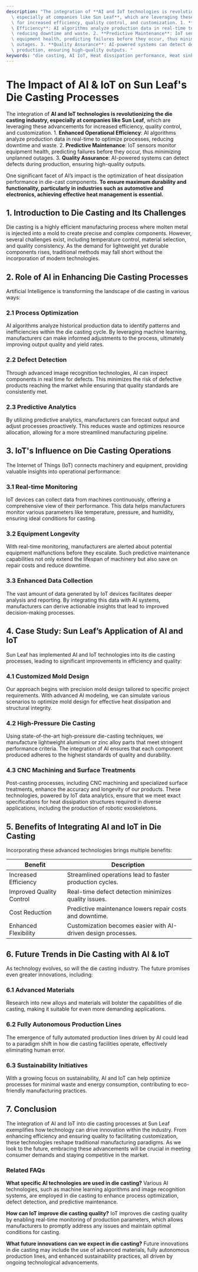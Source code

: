 ```yaml
---
description: "The integration of **AI and IoT technologies is revolutionizing the die casting industry,\
  \ especially at companies like Sun Leaf**, which are leveraging these advancements\
  \ for increased efficiency, quality control, and customization. 1. **Enhanced Operational\
  \ Efficiency**: AI algorithms analyze production data in real-time to optimize processes,\
  \ reducing downtime and waste. 2. **Predictive Maintenance**: IoT sensors monitor\
  \ equipment health, predicting failures before they occur, thus minimizing unplanned\
  \ outages. 3. **Quality Assurance**: AI-powered systems can detect defects during\
  \ production, ensuring high-quality outputs. "
keywords: "die casting, AI IoT, Heat dissipation performance, Heat sink"
---
```

# The Impact of AI & IoT on Sun Leaf's Die Casting Processes

The integration of **AI and IoT technologies is revolutionizing the die casting industry, especially at companies like Sun Leaf**, which are leveraging these advancements for increased efficiency, quality control, and customization. 1. **Enhanced Operational Efficiency**: AI algorithms analyze production data in real-time to optimize processes, reducing downtime and waste. 2. **Predictive Maintenance**: IoT sensors monitor equipment health, predicting failures before they occur, thus minimizing unplanned outages. 3. **Quality Assurance**: AI-powered systems can detect defects during production, ensuring high-quality outputs. 

One significant facet of AI’s impact is the optimization of heat dissipation performance in die-cast components. **To ensure maximum durability and functionality, particularly in industries such as automotive and electronics, achieving effective heat management is essential.** 

## **1. Introduction to Die Casting and Its Challenges**

Die casting is a highly efficient manufacturing process where molten metal is injected into a mold to create precise and complex components. However, several challenges exist, including temperature control, material selection, and quality consistency. As the demand for lightweight yet durable components rises, traditional methods may fall short without the incorporation of modern technologies.

## **2. Role of AI in Enhancing Die Casting Processes**

Artificial Intelligence is transforming the landscape of die casting in various ways:

### **2.1 Process Optimization**
AI algorithms analyze historical production data to identify patterns and inefficiencies within the die casting cycle. By leveraging machine learning, manufacturers can make informed adjustments to the process, ultimately improving output quality and yield rates.

### **2.2 Defect Detection**
Through advanced image recognition technologies, AI can inspect components in real time for defects. This minimizes the risk of defective products reaching the market while ensuring that quality standards are consistently met.

### **2.3 Predictive Analytics**
By utilizing predictive analytics, manufacturers can forecast output and adjust processes proactively. This reduces waste and optimizes resource allocation, allowing for a more streamlined manufacturing pipeline.

## **3. IoT's Influence on Die Casting Operations**

The Internet of Things (IoT) connects machinery and equipment, providing valuable insights into operational performance:

### **3.1 Real-time Monitoring**
IoT devices can collect data from machines continuously, offering a comprehensive view of their performance. This data helps manufacturers monitor various parameters like temperature, pressure, and humidity, ensuring ideal conditions for casting.

### **3.2 Equipment Longevity**
With real-time monitoring, manufacturers are alerted about potential equipment malfunctions before they escalate. Such predictive maintenance capabilities not only extend the lifespan of machinery but also save on repair costs and reduce downtime.

### **3.3 Enhanced Data Collection**
The vast amount of data generated by IoT devices facilitates deeper analysis and reporting. By integrating this data with AI systems, manufacturers can derive actionable insights that lead to improved decision-making processes.

## **4. Case Study: Sun Leaf’s Application of AI and IoT**

Sun Leaf has implemented AI and IoT technologies into its die casting processes, leading to significant improvements in efficiency and quality:

### **4.1 Customized Mold Design**
Our approach begins with precision mold design tailored to specific project requirements. With advanced AI modeling, we can simulate various scenarios to optimize mold design for effective heat dissipation and structural integrity.

### **4.2 High-Pressure Die Casting**
Using state-of-the-art high-pressure die-casting techniques, we manufacture lightweight aluminum or zinc alloy parts that meet stringent performance criteria. The integration of AI ensures that each component produced adheres to the highest standards of quality and durability.

### **4.3 CNC Machining and Surface Treatments**
Post-casting processes, including CNC machining and specialized surface treatments, enhance the accuracy and longevity of our products. These technologies, powered by IoT data analytics, ensure that we meet exact specifications for heat dissipation structures required in diverse applications, including the production of robotic exoskeletons.

## **5. Benefits of Integrating AI and IoT in Die Casting**

Incorporating these advanced technologies brings multiple benefits:

| Benefit                       | Description                                                    |
|-------------------------------|----------------------------------------------------------------|
| Increased Efficiency          | Streamlined operations lead to faster production cycles.       |
| Improved Quality Control      | Real-time defect detection minimizes quality issues.           |
| Cost Reduction                | Predictive maintenance lowers repair costs and downtime.       |
| Enhanced Flexibility          | Customization becomes easier with AI-driven design processes.  |

## **6. Future Trends in Die Casting with AI & IoT**

As technology evolves, so will the die casting industry. The future promises even greater innovations, including:

### **6.1 Advanced Materials**
Research into new alloys and materials will bolster the capabilities of die casting, making it suitable for even more demanding applications.

### **6.2 Fully Autonomous Production Lines**
The emergence of fully automated production lines driven by AI could lead to a paradigm shift in how die casting facilities operate, effectively eliminating human error.

### **6.3 Sustainability Initiatives**
With a growing focus on sustainability, AI and IoT can help optimize processes for minimal waste and energy consumption, contributing to eco-friendly manufacturing practices.

## **7. Conclusion**

The integration of AI and IoT into die casting processes at Sun Leaf exemplifies how technology can drive innovation within the industry. From enhancing efficiency and ensuring quality to facilitating customization, these technologies reshape traditional manufacturing paradigms. As we look to the future, embracing these advancements will be crucial in meeting consumer demands and staying competitive in the market.

### Related FAQs

**What specific AI technologies are used in die casting?**
Various AI technologies, such as machine learning algorithms and image recognition systems, are employed in die casting to enhance process optimization, defect detection, and predictive maintenance.

**How can IoT improve die casting quality?**
IoT improves die casting quality by enabling real-time monitoring of production parameters, which allows manufacturers to promptly address any issues and maintain optimal conditions for casting.

**What future innovations can we expect in die casting?**
Future innovations in die casting may include the use of advanced materials, fully autonomous production lines, and enhanced sustainability practices, all driven by ongoing technological advancements.
